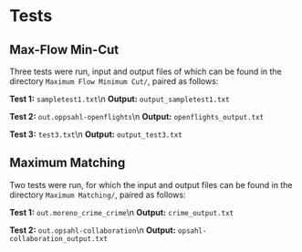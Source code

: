 Tests
===

Max-Flow Min-Cut
---
Three tests were run, input and output files of which can be found in the directory `Maximum Flow Minimum Cut/`, paired as follows:

__Test 1:__ `sampletest1.txt`\n
__Output:__ `output_sampletest1.txt`

__Test 2:__ `out.oppsahl-openflights`\n
__Output:__ `openflights_output.txt`

__Test 3:__ `test3.txt`\n
__Output:__ `output_test3.txt`

Maximum Matching
---
Two tests were run, for which the input and output files can be found in the directory `Maximum Matching/`, paired as follows:

__Test 1:__ `out.moreno_crime_crime`\n
__Output:__ `crime_output.txt`

__Test 2:__ `out.opsahl-collaboration`\n
__Output:__ `opsahl-collaboration_output.txt`